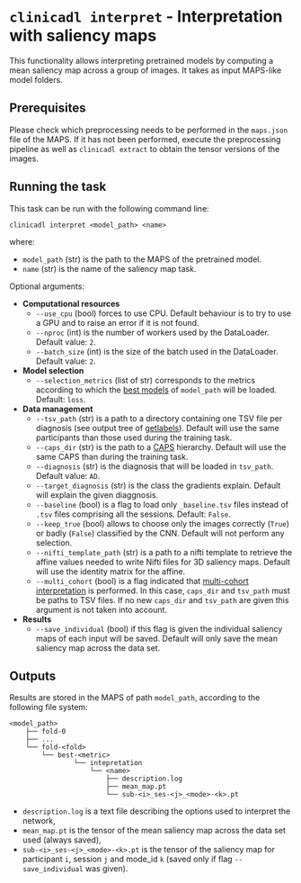 # `clinicadl interpret` - Interpretation with saliency maps

This functionality allows interpreting pretrained models by computing a mean saliency map
across a group of images. It takes as input MAPS-like model folders.

## Prerequisites

Please check which preprocessing needs to
be performed in the `maps.json` file of the MAPS. If it has
not been performed, execute the preprocessing pipeline as well as `clinicadl
extract` to obtain the tensor versions of the images.

<!--Some pretrained models are available to [download
here](https://aramislab.paris.inria.fr/files/data/models/dl/models_v002/). You
can download them using your navigator or the command line. For example, to get
the model "Image-based" with a single split type:

```
curl -k https://aramislab.paris.inria.fr/files/data/models/dl/models_v002/model_exp3_splits_1.tar.gz  -o model_exp3_splits_1.tar.gz
tar xf model_exp3_splits_1.tar.gz
```
-->

## Running the task
This task can be run with the following command line:
```Text
clinicadl interpret <model_path> <name>

```
where:

- `model_path` (str) is the path to the MAPS of the pretrained model.
- `name` (str) is the name of the saliency map task.

Optional arguments:

- **Computational resources**
    - `--use_cpu` (bool) forces to use CPU. Default behaviour is to try to use a
      GPU and to raise an error if it is not found.
    - `--nproc` (int) is the number of workers used by the DataLoader. Default value: `2`.
    - `--batch_size` (int) is the size of the batch used in the DataLoader. Default value: `2`.
- **Model selection**
    - `--selection_metrics` (list of str) corresponds to the metrics according to which the 
    [best models](Train/Details.md#model-selection) of `model_path` will be loaded. Default: `loss`.
- **Data management**
    - `--tsv_path` (str) is a path to a directory containing one TSV file per diagnosis
    (see output tree of [getlabels](./TSVTools.md#getlabels---extract-labels-specific-to-alzheimers-disease)). 
    Default will use the same participants than those used during the training task.
    - `--caps_dir` (str) is the path to a [CAPS](https://aramislab.paris.inria.fr/clinica/docs/public/latest/CAPS/Introduction/) hierarchy.
    Default will use the same CAPS than during the training task.
    - `--diagnosis` (str) is the diagnosis that will be loaded in `tsv_path`. Default value: `AD`.
    - `--target_diagnosis` (str) is the class the gradients explain. Default will explain
    the given diaggnosis.
    - `--baseline` (bool) is a flag to load only `_baseline.tsv` files instead of `.tsv` files comprising all the sessions. Default: `False`.
    - `--keep_true` (bool) allows to choose only the images correctly (`True`) or badly (`False`)
    classified by the CNN. Default will not perform any selection.
    - `--nifti_template_path` (str) is a path to a nifti template to retrieve the affine values
    needed to write Nifti files for 3D saliency maps. Default will use the identity matrix for the affine.
    - `--multi_cohort` (bool) is a flag indicated that [multi-cohort interpretation](Train/Details.md#multi-cohort) is performed.
    In this case, `caps_dir` and `tsv_path` must be paths to TSV files. If no new `caps_dir` and `tsv_path` are 
    given this argument is not taken into account. 
- **Results**
    - `--save_individual` (bool) if this flag is given the individual saliency maps of each input will be saved. 
      Default will only save the mean saliency map across the data set.
   

## Outputs

Results are stored in the MAPS of path `model_path`, according to
the following file system:
```
<model_path>
    ├── fold-0  
    ├── ...  
    └── fold-<fold>
        └── best-<metric>
                └── intepretation
                    └── <name>
                        ├── description.log
                        ├── mean_map.pt
                        └── sub-<i>_ses-<j>_<mode>-<k>.pt
```
- `description.log` is a text file describing the options used to interpret the network,
- `mean_map.pt` is the tensor of the mean saliency map across the data set used (always saved),
- `sub-<i>_ses-<j>_<mode>-<k>.pt` is the tensor of the saliency map for participant `i`, session `j`
  and mode_id `k` (saved only if flag `--save_individual` was given).
  